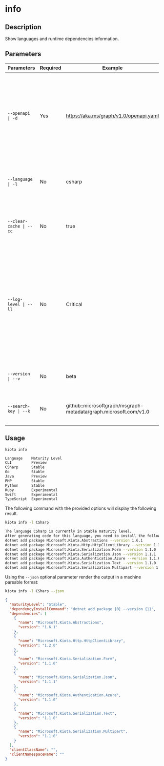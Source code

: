 # info

## Description 

Show languages and runtime dependencies information.

## Parameters

| Parameters | Required | Example | Description | Telemetry |
| -- | -- | -- | -- | -- |
| `--openapi \| -d` | Yes | https://aka.ms/graph/v1.0/openapi.yaml | The location of the OpenAPI description in JSON or YAML format to use to generate the SDK. Accepts a URL or a local path. | Yes, without its value |
| `--language \| -l` | No | csharp | The target language for the generated code files or for the information. | Yes |
| `--clear-cache \| --cc` | No | true | Clears any cached data for the current command. Defaults to `False`. | Yes |
| `--log-level \| --ll` | No | Critical | The log level to use when logging messages to the main output. Options available: Critical, Debug, Error, Information, None, Trace & Warning. Defaults to `Warning`. | Yes |
| `--version \| --v` | No | beta | The version of the OpenAPI document to use | Yes, without its value |
| `--search-key \| --k` | No | github::microsoftgraph/msgraph-metadata/graph.microsoft.com/v1.0 | The search key used to locate the OpenAPI description. | Yes, without its value |

## Usage

```bash
kiota info
```

```bash
Language    Maturity Level
CLI         Preview
CSharp      Stable
Go          Stable
Java        Preview
PHP         Stable
Python      Stable
Ruby        Experimental
Swift       Experimental
TypeScript  Experimental
```

The following command with the provided options will display the following result.

```bash
kiota info -l CSharp
```

```bash
The language CSharp is currently in Stable maturity level.
After generating code for this language, you need to install the following packages:
dotnet add package Microsoft.Kiota.Abstractions --version 1.6.1
dotnet add package Microsoft.Kiota.Http.HttpClientLibrary --version 1.3.0
dotnet add package Microsoft.Kiota.Serialization.Form --version 1.1.0
dotnet add package Microsoft.Kiota.Serialization.Json --version 1.1.1
dotnet add package Microsoft.Kiota.Authentication.Azure --version 1.1.0
dotnet add package Microsoft.Kiota.Serialization.Text --version 1.1.0
dotnet add package Microsoft.Kiota.Serialization.Multipart --version 1.1.0
```

Using the `--json` optional parameter render the output in a machine parsable format:

```bash
kiota info -l CSharp --json
```

```json
{
  "maturityLevel": "Stable",
  "dependencyInstallCommand": "dotnet add package {0} --version {1}",
  "dependencies": [
    {
      "name": "Microsoft.Kiota.Abstractions",
      "version": "1.6.1"
    },
    {
      "name": "Microsoft.Kiota.Http.HttpClientLibrary",
      "version": "1.2.0"
    },
    {
      "name": "Microsoft.Kiota.Serialization.Form",
      "version": "1.1.0"
    },
    {
      "name": "Microsoft.Kiota.Serialization.Json",
      "version": "1.1.1"
    },
    {
      "name": "Microsoft.Kiota.Authentication.Azure",
      "version": "1.1.0"
    },
    {
      "name": "Microsoft.Kiota.Serialization.Text",
      "version": "1.1.0"
    },
    {
      "name": "Microsoft.Kiota.Serialization.Multipart",
      "version": "1.1.0"
    }
  ],
  "clientClassName": "",
  "clientNamespaceName": ""
}
```
